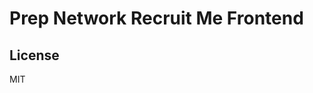 # Prep Network Recruit Me Frontend

## License

MIT

[gh-page]: https://github.com/JeanHules/prephoops-recruitme-frontend
